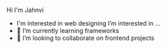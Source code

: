 Hi I'm Jahnvi
- I'm interested in web designing I’m interested in ...
- 🌱 I’m currently learning frameworks
- 💞️ I’m looking to collaborate on frontend projects


<!---
Jahnvi1703 is a ✨ special ✨ repository because its `README.md` (this file) appears on your GitHub profile.
You can click the Preview link to take a look at your changes.
--->
